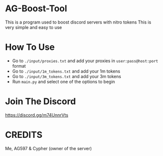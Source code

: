 # AG-Boost-Tool
This is a program used to boost discord servers with nitro tokens
This is very simple and easy to use

# How To Use
- Go to `./input/proxies.txt` and add your proxies in `user:pass@host:port` format
- Go to `./input/1m_tokens.txt` and add your 1m tokens
- Go to `./input/3m_tokens.txt` and add your 3m tokens
- Run `main.py` and select one of the options to begin

# Join The Discord
https://discord.gg/m74UnnrVts 

# CREDITS
Me, AG597 & Cypher (owner of the server)
